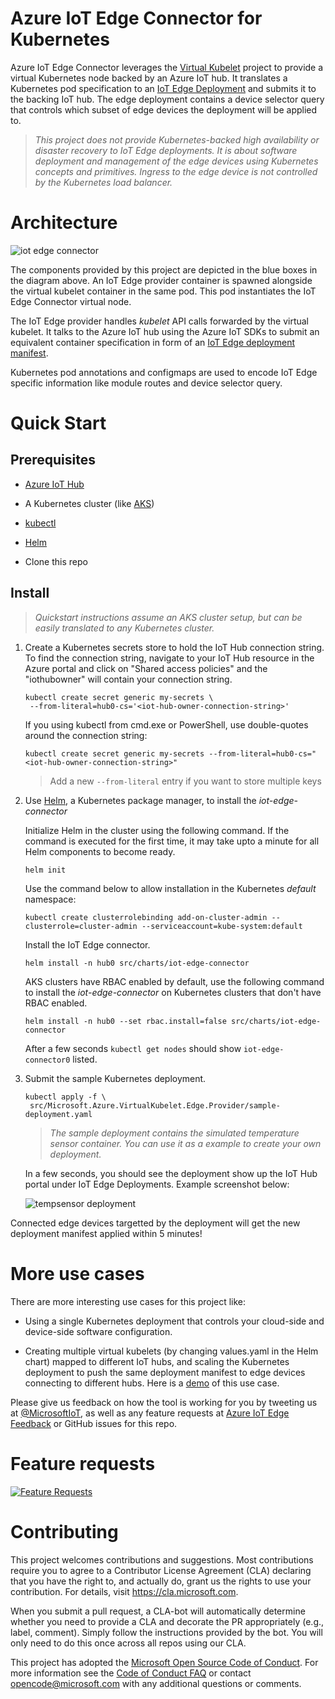
# Azure IoT Edge Connector for Kubernetes
Azure IoT Edge Connector leverages the [Virtual Kubelet](https://github.com/virtual-kubelet/virtual-kubelet/blob/master/README.md) project to provide a
virtual Kubernetes node backed by an Azure IoT hub. It translates a Kubernetes
pod specification to an [IoT Edge Deployment](https://docs.microsoft.com/en-us/azure/iot-edge/module-deployment-monitoring) and submits it to the backing IoT hub. The edge deployment contains a device selector query that controls which subset of edge devices the deployment will be applied to.

>*This project does not provide Kubernetes-backed high availability or disaster recovery to IoT Edge deployments. It is about software deployment and management of the edge devices using Kubernetes concepts and primitives. Ingress to the edge device is not controlled by the Kubernetes load balancer.*

# Architecture


![iot edge connector](/media/iot-edge-connector.png)


The components provided by this project are depicted in the blue boxes in the diagram above. An IoT Edge provider container is spawned alongside the virtual kubelet container in the same pod. This pod instantiates the IoT Edge Connector virtual node.

The IoT Edge provider handles *kubelet* API calls forwarded by the virtual kubelet. It talks to the Azure IoT hub using the Azure IoT SDKs to submit an equivalent container specification in form of an [IoT Edge deployment manifest](https://docs.microsoft.com/en-us/azure/iot-edge/how-to-deploy-monitor).

Kubernetes pod annotations and configmaps are used to encode IoT Edge specific information like module routes and device selector query.

# Quick Start

## Prerequisites

* [Azure IoT Hub](https://azure.microsoft.com/en-us/services/iot-hub/)

* A Kubernetes cluster (like [AKS](https://docs.microsoft.com/en-us/azure/aks/kubernetes-walkthrough))

* [kubectl](https://kubernetes.io/docs/tasks/tools/install-kubectl/)

* [Helm](https://github.com/kubernetes/helm)

* Clone this repo 

## Install

> *Quickstart instructions assume an AKS cluster setup, but can be easily translated to any Kubernetes cluster.*

1. Create a Kubernetes secrets store to hold the IoT Hub connection string.
   To find the connection string, navigate to your IoT Hub resource in the Azure portal and click on "Shared access policies" and the "iothubowner" will contain your connection string. 
    ```
    kubectl create secret generic my-secrets \
     --from-literal=hub0-cs='<iot-hub-owner-connection-string>'
     ```
    
    If you using kubectl from cmd.exe or PowerShell, use double-quotes around the connection string:
    
    ```
    kubectl create secret generic my-secrets --from-literal=hub0-cs="<iot-hub-owner-connection-string>"
    ```
    
    > Add a new ```--from-literal``` entry if you want to store multiple keys
    
1. Use [Helm](https://github.com/kubernetes/helm), a Kubernetes package manager, to install the *iot-edge-connector*

    Initialize Helm in the cluster using the following command. If the command is executed for the first time, it may
    take upto a minute for all Helm components to become ready.

    ```
    helm init
    ```

    Use the command below to allow installation in the Kubernetes *default* namespace:

    ```
    kubectl create clusterrolebinding add-on-cluster-admin --clusterrole=cluster-admin --serviceaccount=kube-system:default
    ```
    
    Install the IoT Edge connector.

    ```
    helm install -n hub0 src/charts/iot-edge-connector
    ```
    
    AKS clusters have RBAC enabled by default, use the following command to install the *iot-edge-connector* on Kubernetes clusters that don't have RBAC enabled.

    ```
    helm install -n hub0 --set rbac.install=false src/charts/iot-edge-connector
    ```

    After a few seconds ```kubectl get nodes``` should show ```iot-edge-connector0``` listed.

1. Submit the sample Kubernetes deployment.
    ```
    kubectl apply -f \
     src/Microsoft.Azure.VirtualKubelet.Edge.Provider/sample-deployment.yaml
    ```
    >*The sample deployment contains the simulated temperature sensor container. You can use it as a example to create your own deployment.*    

    In a few seconds, you should see the deployment show up the IoT Hub portal under IoT Edge Deployments. Example screenshot below:

    ![tempsensor deployment](/media/tempsensor-deployment.png)

Connected edge devices targetted by the deployment will get the new deployment manifest applied within 5 minutes!

# More use cases

There are more interesting use cases for this project like:

* Using a single Kubernetes deployment that controls your cloud-side and device-side software configuration. 

* Creating multiple virtual kubelets (by changing values.yaml in the Helm chart) mapped to different IoT hubs, and scaling the Kubernetes deployment to push the same deployment manifest to edge devices connecting to different hubs. Here is a [demo](https://www.youtube.com/watch?v=p-R2mV7Bxuk) of this use case.

Please give us feedback on how the tool is working for you by tweeting us at [@MicrosoftIoT](https://twitter.com/MicrosoftIoT), as well as any feature requests at [Azure IoT Edge Feedback](https://feedback.azure.com/forums/907045-azure-iot-edge/) or GitHub issues for this repo.

# Feature requests

[![Feature Requests](https://feathub.com/veyalla/iot-edge-virtual-kubelet-provider?format=svg)](https://feathub.com/veyalla/iot-edge-virtual-kubelet-provider)


# Contributing

This project welcomes contributions and suggestions.  Most contributions require you to agree to a
Contributor License Agreement (CLA) declaring that you have the right to, and actually do, grant us
the rights to use your contribution. For details, visit https://cla.microsoft.com.

When you submit a pull request, a CLA-bot will automatically determine whether you need to provide
a CLA and decorate the PR appropriately (e.g., label, comment). Simply follow the instructions
provided by the bot. You will only need to do this once across all repos using our CLA.

This project has adopted the [Microsoft Open Source Code of Conduct](https://opensource.microsoft.com/codeofconduct/).
For more information see the [Code of Conduct FAQ](https://opensource.microsoft.com/codeofconduct/faq/) or
contact [opencode@microsoft.com](mailto:opencode@microsoft.com) with any additional questions or comments.
